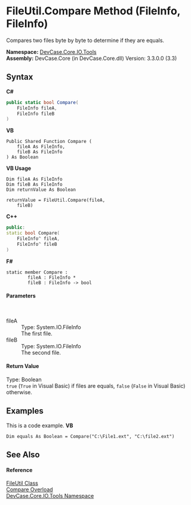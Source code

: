 # FileUtil.Compare Method (FileInfo, FileInfo)
 

Compares two files byte by byte to determine if they are equals.

**Namespace:**&nbsp;<a href="N_DevCase_Core_IO_Tools">DevCase.Core.IO.Tools</a><br />**Assembly:**&nbsp;DevCase.Core (in DevCase.Core.dll) Version: 3.3.0.0 (3.3)

## Syntax

**C#**<br />
``` C#
public static bool Compare(
	FileInfo fileA,
	FileInfo fileB
)
```

**VB**<br />
``` VB
Public Shared Function Compare ( 
	fileA As FileInfo,
	fileB As FileInfo
) As Boolean
```

**VB Usage**<br />
``` VB Usage
Dim fileA As FileInfo
Dim fileB As FileInfo
Dim returnValue As Boolean

returnValue = FileUtil.Compare(fileA, 
	fileB)
```

**C++**<br />
``` C++
public:
static bool Compare(
	FileInfo^ fileA, 
	FileInfo^ fileB
)
```

**F#**<br />
``` F#
static member Compare : 
        fileA : FileInfo * 
        fileB : FileInfo -> bool 

```


#### Parameters
&nbsp;<dl><dt>fileA</dt><dd>Type: System.IO.FileInfo<br />The first file.</dd><dt>fileB</dt><dd>Type: System.IO.FileInfo<br />The second file.</dd></dl>

#### Return Value
Type: Boolean<br />`true` (`True` in Visual Basic) if files are equals, `false` (`False` in Visual Basic) otherwise.

## Examples
This is a code example. 
**VB**<br />
``` VB
Dim equals As Boolean = Compare("C:\File1.ext", "C:\file2.ext")
```


## See Also


#### Reference
<a href="T_DevCase_Core_IO_Tools_FileUtil">FileUtil Class</a><br /><a href="Overload_DevCase_Core_IO_Tools_FileUtil_Compare">Compare Overload</a><br /><a href="N_DevCase_Core_IO_Tools">DevCase.Core.IO.Tools Namespace</a><br />